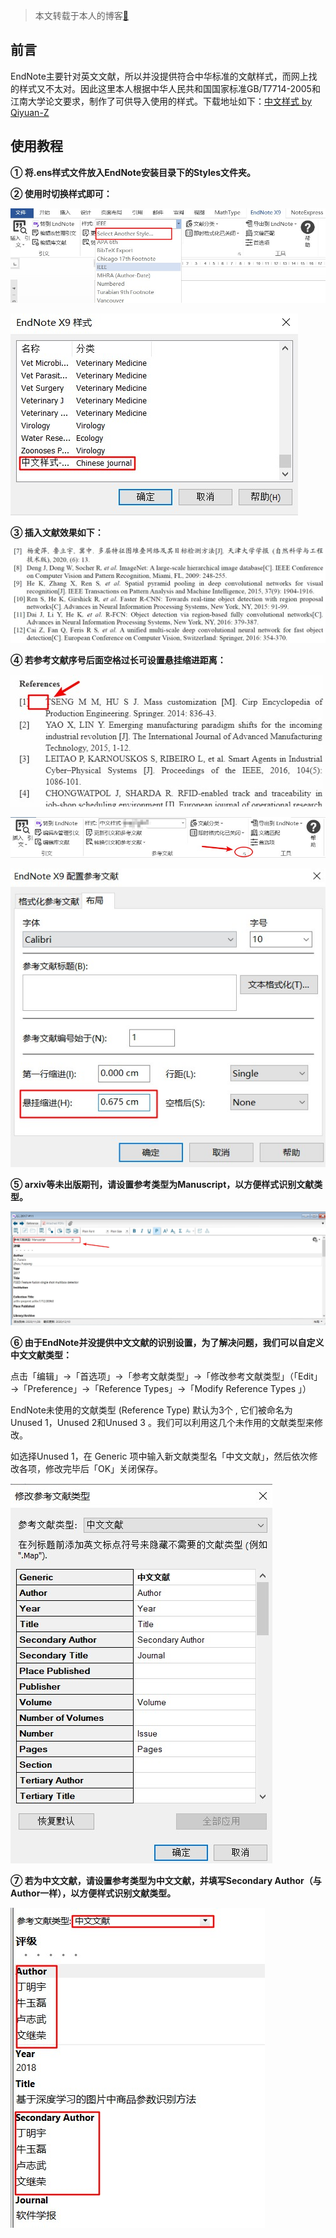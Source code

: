 > 本文转载于本人的博客[🐧](https://qiyuan-z.github.io/)

## 前言

EndNote主要针对英文文献，所以并没提供符合中华标准的文献样式，而网上找的样式又不太对。因此这里本人根据中华人民共和国国家标准GB/T7714-2005和江南大学论文要求，制作了可供导入使用的样式。下载地址如下：[中文样式 by Qiyuan-Z](https://590m.com/file/17985533-475283286)

## 使用教程

**① 将.ens样式文件放入EndNote安装目录下的Styles文件夹。**

**② 使用时切换样式即可：**

![](4.jpg)

![](5.jpg)

**③ 插入文献效果如下：**

![](6.jpg)

**④ 若参考文献序号后面空格过长可设置悬挂缩进距离：**

![](7.jpg)

![](8.jpg)

![](9.jpg)

**⑤ arxiv等未出版期刊，请设置参考类型为Manuscript，以方便样式识别文献类型。**

![](10.jpg)

**⑥ 由于EndNote并没提供中文文献的识别设置，为了解决问题，我们可以自定义中文文献类型：**

点击「编辑」→「首选项」→「参考文献类型」→「修改参考文献类型」（「Edit」→「Preference」→「Reference Types」→「Modify Reference Types 」）

EndNote未使用的文献类型 (Reference Type) 默认为3个 , 它们被命名为 Unused 1，Unused 2和Unused 3 。我们可以利用这几个未作用的文献类型来修改。

如选择Unused 1，在 Generic 项中输入新文献类型名「中文文献」，然后依次修改各项，修改完毕后「OK」关闭保存。

![](11.jpg)

**⑦ 若为中文文献，请设置参考类型为中文文献，并填写Secondary Author（与Author一样），以方便样式识别文献类型。**

![](12.jpg)

